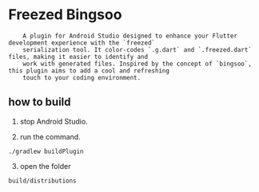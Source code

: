 # Freezed Bingsoo

        A plugin for Android Studio designed to enhance your Flutter development experience with the `freezed`
        serialization tool. It color-codes `.g.dart` and `.freezed.dart` files, making it easier to identify and
        work with generated files. Inspired by the concept of `bingsoo`, this plugin aims to add a cool and refreshing
        touch to your coding environment.

## how to build

1. stop Android Studio.

2. run the command.

```
./gradlew buildPlugin
```

3. open the folder

```
build/distributions
```
